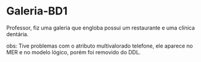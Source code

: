 # Galeria-BD1

Professor, fiz uma galeria que engloba possui um restaurante e uma clínica dentária. 

obs: Tive problemas com o atributo multivalorado telefone, ele aparece no MER e no modelo lógico, porém foi removido do DDL.
